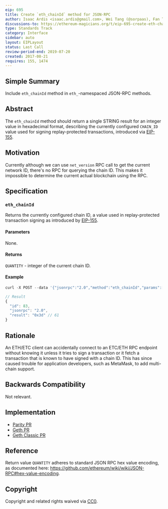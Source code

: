 ```yaml
---
eip: 695
title: Create `eth_chainId` method for JSON-RPC
author: Isaac Ardis <isaac.ardis@gmail.com>, Wei Tang (@sorpaas), Fan Torchz (@tcz001)
discussions-to: https://ethereum-magicians.org/t/eip-695-create-eth-chainid-method-for-json-rpc/1845
type: Standards Track
category: Interface
sidebar: auto
layout: EIPLayout
status: Last Call
review-period-end: 2019-07-20
created: 2017-08-21
requires: 155, 1474
---
```


## Simple Summary

Include `eth_chainId` method in `eth_`-namespaced JSON-RPC methods.

## Abstract

The `eth_chainId` method should return a single STRING result
for an integer value in hexadecimal format, describing the
currently configured `CHAIN_ID` value used for signing replay-protected transactions,
introduced via [EIP-155](./eip-155.md).

## Motivation

Currently although we can use `net_version` RPC call to get the
current network ID, there's no RPC for querying the chain ID. This
makes it impossible to determine the current actual blockchain using
the RPC.

## Specification

### `eth_chainId`

Returns the currently configured chain ID, a value used in replay-protected transaction
signing as introduced by [EIP-155](./eip-155.md).

#### Parameters

None.

#### Returns

`QUANTITY` - integer of the current chain ID.

#### Example

```js
curl -X POST --data '{"jsonrpc":"2.0","method":"eth_chainId","params":[],"id":1}'

// Result
{
  "id": 83,
  "jsonrpc": "2.0",
  "result": "0x3d" // 61
}
```

## Rationale

An ETH/ETC client can accidentally connect to an ETC/ETH RPC
endpoint without knowing it unless it tries to sign a transaction or
it fetch a transaction that is known to have signed with a chain
ID. This has since caused trouble for application developers, such as
MetaMask, to add multi-chain support.

## Backwards Compatibility

Not relevant.

## Implementation

- [Parity PR](https://github.com/paritytech/parity/pull/6329)
- [Geth PR](https://github.com/ethereum/go-ethereum/pull/17617)
- [Geth Classic PR](https://github.com/ethereumproject/go-ethereum/pull/336)

## Reference

Return value `QUANTITY` adheres to standard JSON RPC hex value encoding, as documented here: https://github.com/ethereum/wiki/wiki/JSON-RPC#hex-value-encoding.

## Copyright

Copyright and related rights waived via [CC0](https://creativecommons.org/publicdomain/zero/1.0/).
